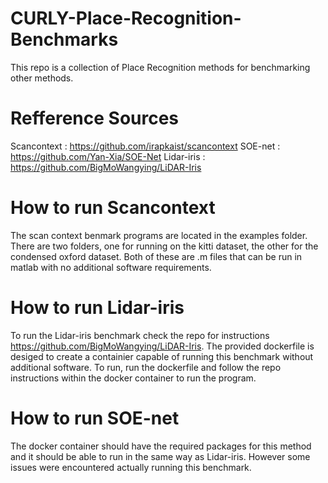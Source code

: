 # CURLY-Place-Recognition-Benchmarks
This repo is a collection of Place Recognition methods for benchmarking other methods.

# Refference Sources
Scancontext : https://github.com/irapkaist/scancontext 
SOE-net : https://github.com/Yan-Xia/SOE-Net 
Lidar-iris : https://github.com/BigMoWangying/LiDAR-Iris 

# How to run Scancontext
The scan context benmark programs are located in the examples folder. 
There are two folders, one for running on the kitti dataset, the other for the condensed oxford dataset. 
Both of these are .m files that can be run in matlab with no additional software requirements. 

# How to run Lidar-iris
To run the Lidar-iris benchmark check the repo for instructions https://github.com/BigMoWangying/LiDAR-Iris. 
The provided dockerfile is desiged to create a containier capable of running this benchmark without additional software. 
To run, run the dockerfile and follow the repo instructions within the docker container to run the program. 

# How to run SOE-net
The docker container should have the required packages for this method and it should be able to run in the same way as Lidar-iris. 
However some issues were encountered actually running this benchmark. 
